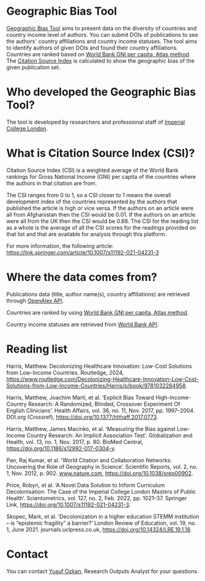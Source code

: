 # Geographic Bias Tool
[Geographic Bias Tool](https://geographic-bias-tool.streamlit.app/) aims to present data on the diversity of countries and country income level of authors. You can submit DOIs of publications to see the authors' country affiliations and country income statuses.
The tool aims to identify authors of given DOIs and found their country affiliations. Countries are ranked based on [World Bank GNI per capita, Atlas method](https://data.worldbank.org/indicator/NY.GNP.PCAP.CD). 
The [Citation Source Index](https://github.com/yusufaliozkan/geographic-bias-tool/tree/main?tab=readme-ov-file#what-is-citation-source-index-csi) is calculated to show the geographic bias of the given publication set.
# Who developed the Geographic Bias Tool?
The tool is developed by researchers and professional staff of [Imperial College London](https://www.imperial.ac.uk/admin-services/library/learning-support/geo-bias/).
# What is Citation Source Index (CSI)?
Citation Source Index (CSI) is a weighted average of the World Bank rankings for Gross National Income (GNI) per capita of the countries where the authors in that citation are from.

The CSI ranges from 0 to 1, so a CSI closer to 1 means the overall development index of the countries represented by the authors that published the article is high or vice versa. If the authors on an article were all from Afghanistan then the CSI would be 0.01. If the authors on an article were all from the UK then the CSI would be 0.88. The CSI for the reading list as a whole is the average of all the CSI scores for the readings provided on that list and that are available for analysis through this platform.

For more information, the following article: https://link.springer.com/article/10.1007/s11192-021-04231-3
# Where the data comes from?
Publications data (title, author name(s), country affiliations) are retrieved through [OpenAlex API](https://docs.openalex.org/how-to-use-the-api/api-overview).

Countries are ranked by using [World Bank GNI per capita, Atlas method](https://data.worldbank.org/indicator/NY.GNP.PCAP.CD).

Country income statuses are retrieved from [World Bank API](https://api.worldbank.org/v2/country/?per_page=1000).
# Reading list
Harris, Matthew. Decolonizing Healthcare Innovation: Low-Cost Solutions from Low-Income Countries. Routledge, 2024, https://www.routledge.com/Decolonizing-Healthcare-Innovation-Low-Cost-Solutions-from-Low-Income-Countries/Harris/p/book/9781032284958.

Harris, Matthew, Joachim Marti, et al. ‘Explicit Bias Toward High-Income-Country Research: A Randomized, Blinded, Crossover Experiment Of English Clinicians’. Health Affairs, vol. 36, no. 11, Nov. 2017, pp. 1997–2004. DOI.org (Crossref), https://doi.org/10.1377/hlthaff.2017.0773.

Harris, Matthew, James Macinko, et al. ‘Measuring the Bias against Low-Income Country Research: An Implicit Association Test’. Globalization and Health, vol. 13, no. 1, Nov. 2017, p. 80. BioMed Central, https://doi.org/10.1186/s12992-017-0304-y.

Pan, Raj Kumar, et al. ‘World Citation and Collaboration Networks: Uncovering the Role of Geography in Science’. Scientific Reports, vol. 2, no. 1, Nov. 2012, p. 902. www.nature.com, https://doi.org/10.1038/srep00902.

Price, Robyn, et al. ‘A Novel Data Solution to Inform Curriculum Decolonisation: The Case of the Imperial College London Masters of Public Health’. Scientometrics, vol. 127, no. 2, Feb. 2022, pp. 1021–37. Springer Link, https://doi.org/10.1007/s11192-021-04231-3.

Skopec, Mark, et al. ‘Decolonization in a higher education STEMM institution – is “epistemic fragility” a barrier?’ London Review of Education, vol. 19, no. 1, June 2021. journals.uclpress.co.uk, https://doi.org/10.14324/LRE.19.1.18.
# Contact
You can contact [Yusuf Ozkan](https://profiles.imperial.ac.uk/y.ozkan), Research Outputs Analyst for your questions.
